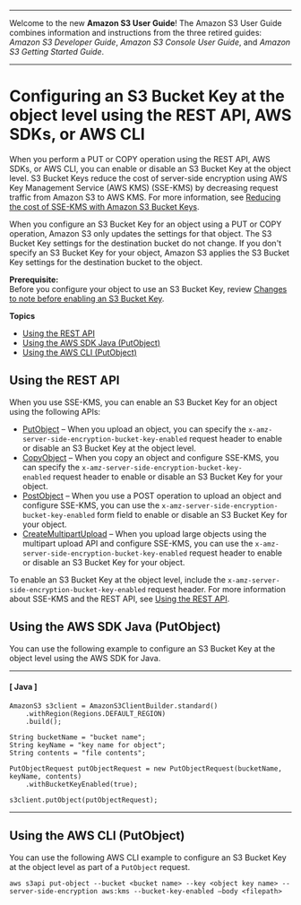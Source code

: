--------

Welcome to the new **Amazon S3 User Guide**\! The Amazon S3 User Guide combines information and instructions from the three retired guides: *Amazon S3 Developer Guide*, *Amazon S3 Console User Guide*, and *Amazon S3 Getting Started Guide*\.

--------

# Configuring an S3 Bucket Key at the object level using the REST API, AWS SDKs, or AWS CLI<a name="configuring-bucket-key-object"></a>

When you perform a PUT or COPY operation using the REST API, AWS SDKs, or AWS CLI, you can enable or disable an S3 Bucket Key at the object level\. S3 Bucket Keys reduce the cost of server\-side encryption using AWS Key Management Service \(AWS KMS\) \(SSE\-KMS\) by decreasing request traffic from Amazon S3 to AWS KMS\. For more information, see [Reducing the cost of SSE\-KMS with Amazon S3 Bucket Keys](bucket-key.md)\. 

When you configure an S3 Bucket Key for an object using a PUT or COPY operation, Amazon S3 only updates the settings for that object\. The S3 Bucket Key settings for the destination bucket do not change\. If you don't specify an S3 Bucket Key for your object, Amazon S3 applies the S3 Bucket Key settings for the destination bucket to the object\.

**Prerequisite:**  
Before you configure your object to use an S3 Bucket Key, review [Changes to note before enabling an S3 Bucket Key](bucket-key.md#bucket-key-changes)\. 

**Topics**
+ [Using the REST API](#bucket-key-object-rest)
+ [Using the AWS SDK Java \(PutObject\)](#bucket-key-object-sdk)
+ [Using the AWS CLI \(PutObject\)](#bucket-key-object-cli)

## Using the REST API<a name="bucket-key-object-rest"></a>

When you use SSE\-KMS, you can enable an S3 Bucket Key for an object using the following APIs: 
+ [PutObject](https://docs.aws.amazon.com/AmazonS3/latest/API/API_PutObject.html) – When you upload an object, you can specify the `x-amz-server-side-encryption-bucket-key-enabled` request header to enable or disable an S3 Bucket Key at the object level\. 
+ [CopyObject](https://docs.aws.amazon.com/AmazonS3/latest/API/API_CopyObject.html) – When you copy an object and configure SSE\-KMS, you can specify the `x-amz-server-side-encryption-bucket-key-enabled` request header to enable or disable an S3 Bucket Key for your object\. 
+ [PostObject](https://docs.aws.amazon.com/AmazonS3/latest/API/RESTObjectPOST.html) – When you use a POST operation to upload an object and configure SSE\-KMS, you can use the `x-amz-server-side-encryption-bucket-key-enabled` form field to enable or disable an S3 Bucket Key for your object\.
+ [CreateMultipartUpload](https://docs.aws.amazon.com/AmazonS3/latest/API/API_CreateMultipartUpload.html) – When you upload large objects using the multipart upload API and configure SSE\-KMS, you can use the `x-amz-server-side-encryption-bucket-key-enabled` request header to enable or disable an S3 Bucket Key for your object\.

To enable an S3 Bucket Key at the object level, include the `x-amz-server-side-encryption-bucket-key-enabled` request header\. For more information about SSE\-KMS and the REST API, see [Using the REST API](specifying-kms-encryption.md#KMSUsingRESTAPI)\.

## Using the AWS SDK Java \(PutObject\)<a name="bucket-key-object-sdk"></a>

You can use the following example to configure an S3 Bucket Key at the object level using the AWS SDK for Java\.

------
#### [ Java ]

```
AmazonS3 s3client = AmazonS3ClientBuilder.standard()
    .withRegion(Regions.DEFAULT_REGION)
    .build();

String bucketName = "bucket name";
String keyName = "key name for object";
String contents = "file contents";

PutObjectRequest putObjectRequest = new PutObjectRequest(bucketName, keyName, contents)
    .withBucketKeyEnabled(true);
    
s3client.putObject(putObjectRequest);
```

------

## Using the AWS CLI \(PutObject\)<a name="bucket-key-object-cli"></a>

You can use the following AWS CLI example to configure an S3 Bucket Key at the object level as part of a `PutObject` request\.

```
aws s3api put-object --bucket <bucket name> --key <object key name> --server-side-encryption aws:kms --bucket-key-enabled —body <filepath>
```
